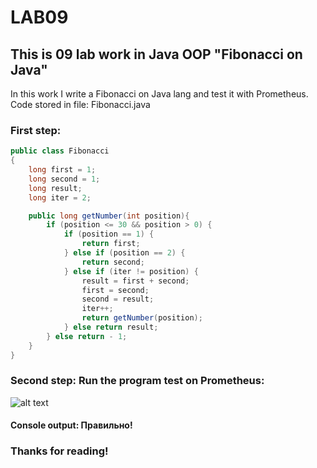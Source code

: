 # LAB09
## This is 09 lab work in Java OOP "Fibonacci on Java"
In this work I write a  Fibonacci on Java lang and test it with Prometheus.
Code stored in file: Fibonacci.java

### First step:
```java
public class Fibonacci
{
    long first = 1;
    long second = 1;
    long result;
    long iter = 2;

    public long getNumber(int position){
        if (position <= 30 && position > 0) {
            if (position == 1) {
                return first;
            } else if (position == 2) {
                return second;
            } else if (iter != position) {
                result = first + second;
                first = second;
                second = result;
                iter++;
                return getNumber(position);
            } else return result;
        } else return - 1;
    }
}
```
### Second step: Run the program test on Prometheus:

![alt text][screen]

[screen]: https://github.com/skrix/University-works/blob/master/OOP/Lab_09/screen.png "Approved!"

#### Console output: Правильно!

### Thanks for reading!
